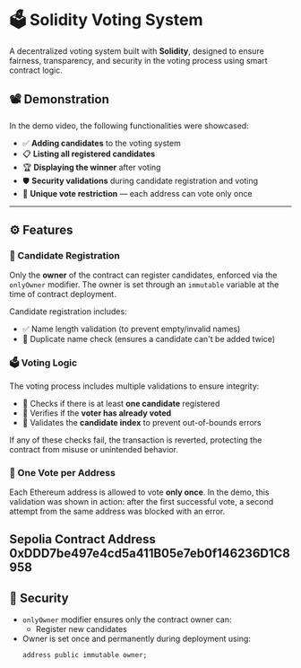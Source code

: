 # 🗳️ Solidity Voting System

A decentralized voting system built with **Solidity**, designed to ensure fairness, transparency, and security in the voting process using smart contract logic.

## 📽️ Demonstration

In the demo video, the following functionalities were showcased:

- ✅ **Adding candidates** to the voting system
- 📋 **Listing all registered candidates**
- 🏆 **Displaying the winner** after voting
- 🛡️ **Security validations** during candidate registration and voting
- 🚫 **Unique vote restriction** — each address can vote only once

---

## ⚙️ Features

### 👤 Candidate Registration

Only the **owner** of the contract can register candidates, enforced via the `onlyOwner` modifier. The owner is set through an `immutable` variable at the time of contract deployment.

Candidate registration includes:
- ✅ Name length validation (to prevent empty/invalid names)
- 🔁 Duplicate name check (ensures a candidate can't be added twice)

### 🗳️ Voting Logic

The voting process includes multiple validations to ensure integrity:
- 🧾 Checks if there is at least **one candidate** registered
- 🧍 Verifies if the **voter has already voted**
- 🔢 Validates the **candidate index** to prevent out-of-bounds errors

If any of these checks fail, the transaction is reverted, protecting the contract from misuse or unintended behavior.

### 🚫 One Vote per Address

Each Ethereum address is allowed to vote **only once**. In the demo, this validation was shown in action: after the first successful vote, a second attempt from the same address was blocked with an error.

Sepolia Contract Address 0xDDD7be497e4cd5a411B05e7eb0f146236D1C8958
---

## 🔐 Security

- `onlyOwner` modifier ensures only the contract owner can:
  - Register new candidates
- Owner is set once and permanently during deployment using:
  ```solidity
  address public immutable owner;
